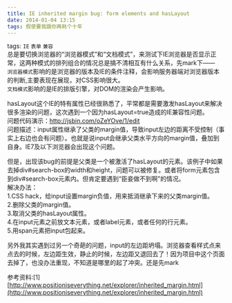 ```yaml
---
title: IE inherited margin bug: form elements and hasLayout
date: 2014-01-04 13:15
tags: 假使要我跟你再耗个十年
---
```

tags: `IE` `表单` `兼容`
<br>
总是要切换浏览器的“浏览器模式”和“文档模式”，来测试下IE浏览器是否显示正常，这两种模式的排列组合的情况总是搞不清相互有什么关系，先mark下——<br>
`浏览器模式`影响的是浏览器的版本及IE的条件注释，会影响服务器端对浏览器版本的判断,主要表现在展现，对CSS影响很大。<br>
`文档模式`影响的是IE的排版引擎，对DOM的渲染会产生影响。

hasLayout这个IE的特有属性已经很熟悉了，平常都是需要激发hasLayout来解决很多渲染的问题，这次遇到一个因为hasLayout=true造成的IE兼容性问题。<br>
问题代码演示：http://jsbin.com/oZeYOve/1/edit <br>
问题描述：input属性继承了父类的margin值，导致input左边的距离不受控制（事实上右边也会有问题）。也就是说input会继承父类水平方向的margin值，叠加到自身。IE7及以下浏览器会出现这个问题。

但是，出现该bug的前提是父类是一个被激活了hasLayout的元素。该例子中如果去掉div#search-box的width和height，问题可以被修复。或者将form元素包含到div#search-box元素内。但肯定要遇到“臣妾做不到啊”的情况。<br>
解决办法：<br>
1.CSS hack，给input设置margin负值，用来抵消继承下来的父类margin值。<br>
2.删除父类的margin值。<br>
3.取消父类的hasLayout属性。<br>
4.在input元素之前放文本元素，或者label元素，或者任何的行元素。<br>
5.用span元素把input包起来。

另外我其实遇到过另一个奇葩的问题，input的左边距坍塌。浏览器查看样式点来点去的时候，左边距生效，静止的时候，左边距又退回去了！因为项目中这个页面去掉了，也没办法重现，不知道是哪里的起了冲突。还是先mark

参考资料:[1][http://www.positioniseverything.net/explorer/inherited_margin.html](http://www.positioniseverything.net/explorer/inherited_margin.html)
